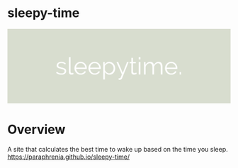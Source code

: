 # sleepy-time

![SleepytimeLogo](sleepytimeBanner.png)

# Overview

A site that calculates the best time to wake up based on the time you sleep. 
https://paraphrenia.github.io/sleepy-time/
